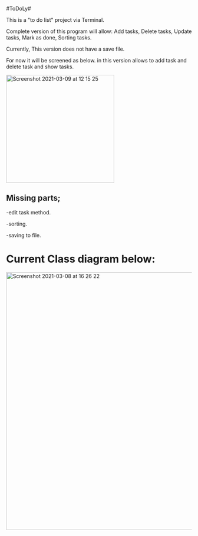 
#ToDoLy#

This is a "to do list" project via Terminal.

Complete version of this program will allow: Add tasks, Delete tasks, Update tasks, Mark as done, Sorting tasks. 

Currently, This version does not have a save file. 

For now it will be screened as below.
in this version allows to add task and delete task and show tasks.

<img width="293" alt="Screenshot 2021-03-09 at 12 15 25" src="https://user-images.githubusercontent.com/78846716/110462928-9a4a1a80-80d1-11eb-920e-81adec807317.png">


## Missing parts; ##

-edit task method.

-sorting.

-saving to file.



# Current Class diagram below:


<img width="700" alt="Screenshot 2021-03-08 at 16 26 22" src="https://user-images.githubusercontent.com/78846716/110341941-2bb28180-802b-11eb-8f92-212fb0109d62.png">
